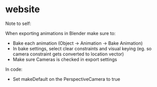 # website

Note to self:

When exporting animations in Blender make sure to:

- Bake each animation (Object -> Animation -> Bake Animation)
- In bake settings, select clear constraints and visual keying (eg. so camera constraint gets converted to location vector)
- Make sure Cameras is checked in export settings

In code:

- Set makeDefault on the PerspectiveCamera to true

